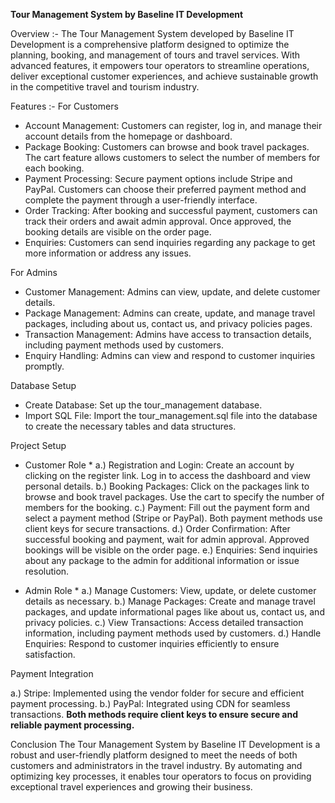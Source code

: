 **Tour Management System by Baseline IT Development**

Overview :-
The Tour Management System developed by Baseline IT Development is a comprehensive platform designed to optimize the planning, booking, and management of tours and travel services. With advanced features, it empowers tour operators to streamline operations, deliver exceptional customer experiences, and achieve sustainable growth in the competitive travel and tourism industry.

Features :- 
For Customers
* Account Management: Customers can register, log in, and manage their account details from the homepage or dashboard.
* Package Booking: Customers can browse and book travel packages. The cart feature allows customers to select the number of members for each booking.
* Payment Processing: Secure payment options include Stripe and PayPal. Customers can choose their preferred payment method and complete the payment through a user-friendly interface.
* Order Tracking: After booking and successful payment, customers can track their orders and await admin approval. Once approved, the booking details are visible on the order page.
* Enquiries: Customers can send inquiries regarding any package to get more information or address any issues.
  
For Admins
* Customer Management: Admins can view, update, and delete customer details.
* Package Management: Admins can create, update, and manage travel packages, including about us, contact us, and privacy policies pages.
* Transaction Management: Admins have access to transaction details, including payment methods used by customers.
* Enquiry Handling: Admins can view and respond to customer inquiries promptly.
  
Database Setup
* Create Database: Set up the tour_management database.
* Import SQL File: Import the tour_management.sql file into the database to create the necessary tables and data structures.

Project Setup
* Customer Role *
a.) Registration and Login: Create an account by clicking on the register link. Log in to access the dashboard and view personal details.
b.) Booking Packages: Click on the packages link to browse and book travel packages. Use the cart to specify the number of members for the booking.
c.) Payment: Fill out the payment form and select a payment method (Stripe or PayPal). Both payment methods use client keys for secure transactions.
d.) Order Confirmation: After successful booking and payment, wait for admin approval. Approved bookings will be visible on the order page.
e.) Enquiries: Send inquiries about any package to the admin for additional information or issue resolution.

* Admin Role *
a.) Manage Customers: View, update, or delete customer details as necessary.
b.) Manage Packages: Create and manage travel packages, and update informational pages like about us, contact us, and privacy policies.
c.) View Transactions: Access detailed transaction information, including payment methods used by customers.
d.) Handle Enquiries: Respond to customer inquiries efficiently to ensure satisfaction.

Payment Integration

a.) Stripe: Implemented using the vendor folder for secure and efficient payment processing.
b.) PayPal: Integrated using CDN for seamless transactions.
**Both methods require client keys to ensure secure and reliable payment processing.**

Conclusion
The Tour Management System by Baseline IT Development is a robust and user-friendly platform designed to meet the needs of both customers and administrators in the travel industry. By automating and optimizing key processes, it enables tour operators to focus on providing exceptional travel experiences and growing their business.
